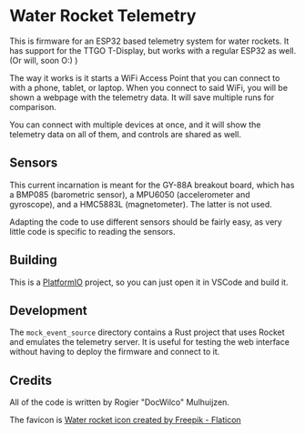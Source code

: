 # Water Rocket Telemetry

This is firmware for an ESP32 based telemetry system for water rockets. It has support for the TTGO T-Display, but works with a regular ESP32 as well. (Or will, soon O:) )

The way it works is it starts a WiFi Access Point that you can connect to with a phone, tablet, or laptop. When you connect to said WiFi, you will be shown a webpage with the telemetry data. It will save multiple runs for comparison.

You can connect with multiple devices at once, and it will show the telemetry data on all of them, and controls are shared as well.

## Sensors

This current incarnation is meant for the GY-88A breakout board, which has a BMP085 (barometric sensor), a MPU6050 (accelerometer and gyroscope), and a HMC5883L (magnetometer). The latter is not used.

Adapting the code to use different sensors should be fairly easy, as very little code is specific to reading the sensors.

## Building

This is a [PlatformIO](https://platformio.org/) project, so you can just open it in VSCode and build it.

## Development

The `mock_event_source` directory contains a Rust project that uses Rocket and emulates the telemetry server. It is useful for testing the web interface without having to deploy the firmware and connect to it.

## Credits

All of the code is written by Rogier "DocWilco" Mulhuijzen.

The favicon is [Water rocket icon created by Freepik - Flaticon](https://www.flaticon.com/free-icons/water-rocket)
